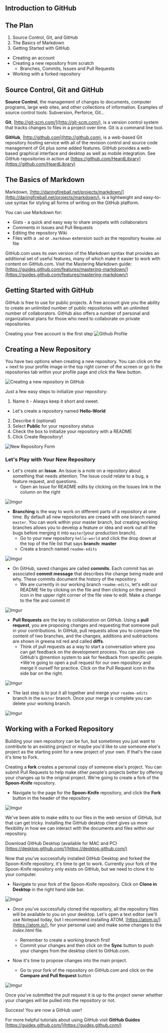 ## Introduction to GitHub

## The Plan

1. Source Control, Git, and GitHub
2. The Basics of Markdown
3. Getting Started with GitHub
  * Creating an account
  * Creating a new repository from scratch
    * Branches, Commits, Issues and Pull Requests
  * Working with a forked repository

## Source Control, Git and GitHub

**Source Control**, the management of changes to documents, computer programs, large web sites, and other collections of information. Examples of source control tools:  Subversion, Perforce, Git...

**Git**, [http://git-scm.com/](http://git-scm.com/), is a version control system that tracks changes to files in a project over time. Git is a command line tool.

**GitHub**, [http://github.com](http://github.com), is a web-based Git repository hosting service with all of the revision control and source code management of Git plus some added features. GitHub provides a web-based graphical interface and desktop as well as mobile integration.  See GitHub repositories in action at [https://github.com/HeardLibrary](https://github.com/HeardLibrary)

## The Basics of Markdown

Markdown, [http://daringfireball.net/projects/markdown/](http://daringfireball.net/projects/markdown/), is a lightweight and easy-to-use syntax for styling all forms of writing on the GitHub platform.

You can use Markdown for:
* Gists - a quick and easy way to share snippets with collaborators
* Comments in Issues and Pull Requests
* Editing the repository Wiki
* Files with a `.md` or `.markdown` extension such as the repository `Readme.md` file

GitHub.com uses its own version of the Markdown syntax that provides an additional set of useful features, many of which make it easier to work with content on GitHub.com. Visit the Mastering Markdown guide: [https://guides.github.com/features/mastering-markdown/](https://guides.github.com/features/mastering-markdown/)

## Getting Started with GitHub

GitHub is free to use for public projects.  A free account give you the ability to create an unlimited number of public repositories with an unlimited number of collaborators.  GitHub also offers a number of personal and organizational plans for those who need to collaborate on private repositories.

Creating your free account is the first step
![Github Profile](http://i.imgur.com/rUl3p6P.png)

## Creating a New Repository

You have two options when creating a new repository.  You can click on the + next to your profile image in the top right corner of the screen or go to the repositories tab within your profile page and click the New button.

![Creating a new repository in GitHub](http://i.imgur.com/xRUNkhe.png)

Just a few easy steps to initialize your repository:

1. Name it - Always keep it short and sweet.
  * Let's create a repository named **Hello-World**
2. Describe it (optional)
3. Select **Public** for your repository status
4. Check the box to initialize your repository with a README
5. Click Create Repository!

![New Repository Form](http://i.imgur.com/854WHz3.png)

### Let's Play with Your New Repository
* Let's create an **Issue**.  An Issue is a note on a repository about something that needs attention.  The Issue could relate to a bug, a feature request, and questions.
  * Open an Issue for README edits by clicking on the Issues link in the column on the right

![Imgur](http://i.imgur.com/atkXV7n.png)

* **Branching** is the way to work on different parts of a repository at one time. By default all new repositories are creaed with one branch named `master`. You can work within your master branch, but creating working branches allows you to develop a feature or idea and work out all the bugs before merging it into `master`(your production branch).
  * Go to your new repository `hello-world` and click the drop down at the top of the file list that says **branch: master**
  * Create a branch named `readme-edits`

![Imgur](http://i.imgur.com/OKbIpQH.png)

* On GitHub, saved changes are called **commits**.  Each commit has an associated **commit message** that describes the change being made and why.  These commits document the history of the repository.
  * We are currently in our working branch `readme-edits`, let's edit our README file by clicking on the file and then clicking on the pencil icon in the upper right corner of the file view to edit. Make a change to the file and commit it!

![Imgur](http://i.imgur.com/38ba1ee.png)

* **Pull Requests** are the key to collaboration on GitHub. Using a **pull request**, you are proposing changes and requesting that someone pull in your contributions. In GitHub, pull requests allow you to compare the content of two branches, and the changes, additions and subtractions are shown in greena nd red and called **diffs**.
  * Think of pull requests as a way to start a conversation where you can get feedback on the development process.  You can also use GitHub's @mention system to ask for feedback from specific people.
  *We're going to open a pull request for our own repository and merge it ourself for practice. Click on the Pull Request icon in the side bar on the right.

![Imgur](http://i.imgur.com/whLHZ8q.png)

* The last step is to put it all together and merge your `readme-edits` branch in the `master` branch.  Once your merge is complete you can delete your working branch.

![Imgur](http://i.imgur.com/6nPrNJQ.png)

## Working with a Forked Repository

Building your own repository can be fun, but sometimes you just want to contribute to an existing project or maybe you'd like to use someone else's project as the starting point for a new project of your own. If that's the case it's time to Fork.

Creating a **fork** creates a personal copy of someone else's project. You can submit Pull Requests to help make other people's projects better by offering your changes up to the original project. We're going to create a fork of the **Spoon-Knife** repository.

* Navigate to the page for the **Spoon-Knife** repository, and click the **Fork** button in the header of the repository.

![Imgur](http://i.imgur.com/Bi0jTS8.png)

We've been able to make edits to our files in the web version of GitHub, but that can get tricky.  Installing the GitHub desktop client gives us more flexibility in how we can interact with the documents and files within our repository.  

Download GitHub Desktop (available for MAC and PC) [https://desktop.github.com/](https://desktop.github.com/)

Now that you've successfully installed GitHub Desktop and forked the Spoon-Knife repository, it's time to get to work.  Currently your fork of the Spoon-Knife repository only exists on GitHub, but we need to clone it to your computer.

* Navigate to your fork of the Spoon-Knife repository.  Click on **Clone in Desktop** in the right hand side bar.

![Imgur](http://i.imgur.com/zP8YY9R.png)

* Once you've successfully cloned the repository, all the repository files will be available to you on your desktop.  Let's open a text editor (we'll use Notepad today, but I recommend installing ATOM, [https://atom.io/](https://atom.io/), for your personal use) and make some changes to the *index.html* file.
  * Remember to create a working branch first!
  * Commit your changes and then click on the **Sync** button to push your changes from the desktop client to GitHub.com.

* Now it's time to propose changes into the main project.
  * Go to your fork of the repository on GitHub.com and click on the **Compare and Pull Request** button

![Imgur](http://i.imgur.com/19DFE5p.png)

Once you've submitted the pull request it is up to the project owner whether your changes will be pulled into the repository or not.  

Success!  You are now a GitHub user!

For more helpful tutorials about using GitHub visit **GitHub Guides** [https://guides.github.com/](https://guides.github.com/)
